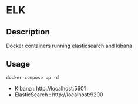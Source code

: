 
# ELK

## Description

Docker containers running elasticsearch and kibana

## Usage

`docker-compose up -d`

* Kibana : http://localhost:5601
* ElasticSearch : http://localhost:9200

